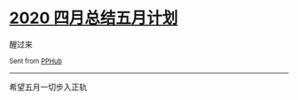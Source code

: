 # [2020 四月总结五月计划](https://github.com/yihong0618/gitblog/issues/152)

醒过来

<sub>Sent from <a href="https://apps.apple.com/cn/app/id1314212521">PPHub</a></sub>

---

希望五月一切步入正轨